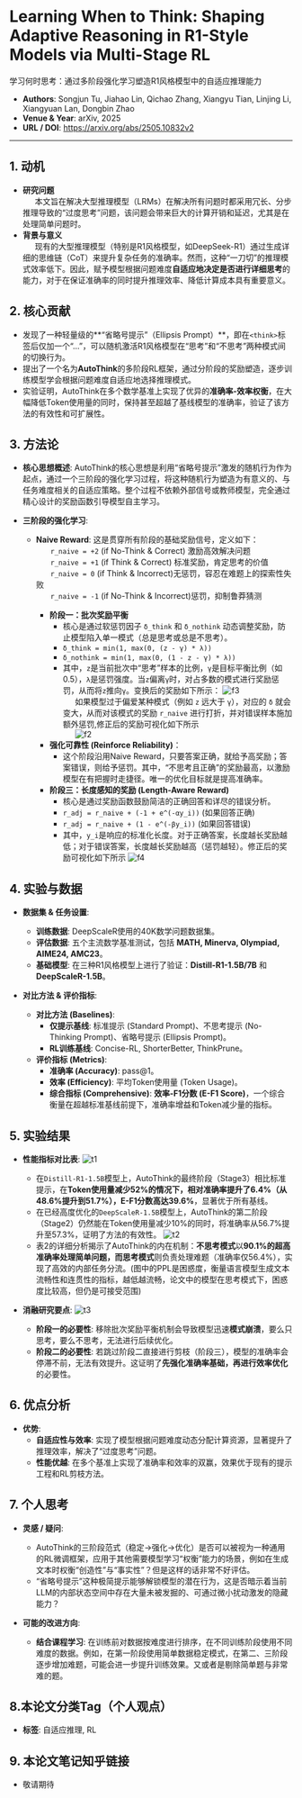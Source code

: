 # Learning When to Think: Shaping Adaptive Reasoning in R1-Style Models via Multi-Stage RL
学习何时思考：通过多阶段强化学习塑造R1风格模型中的自适应推理能力

- **Authors**: Songjun Tu, Jiahao Lin, Qichao Zhang, Xiangyu Tian, Linjing Li, Xiangyuan Lan, Dongbin Zhao
- **Venue & Year**: arXiv, 2025 
- **URL / DOI**: https://arxiv.org/abs/2505.10832v2

---

## 1. 动机

- **研究问题**<br> `   `本文旨在解决大型推理模型（LRMs）在解决所有问题时都采用冗长、分步推理导致的“过度思考”问题，该问题会带来巨大的计算开销和延迟，尤其是在处理简单问题时。
- **背景与意义**<br> `   `现有的大型推理模型（特别是R1风格模型，如DeepSeek-R1）通过生成详细的思维链（CoT）来提升复杂任务的准确率。然而，这种“一刀切”的推理模式效率低下。因此，赋予模型根据问题难度**自适应地决定是否进行详细思考**的能力，对于在保证准确率的同时提升推理效率、降低计算成本具有重要意义。

## 2. 核心贡献

- 发现了一种轻量级的**“省略号提示”（Ellipsis Prompt）**，即在`<think>`标签后仅加一个“...”，可以随机激活R1风格模型在“思考”和“不思考”两种模式间的切换行为。
- 提出了一个名为**AutoThink**的多阶段RL框架，通过分阶段的奖励塑造，逐步训练模型学会根据问题难度自适应地选择推理模式。
- 实验证明，AutoThink在多个数学基准上实现了优异的**准确率-效率权衡**，在大幅降低Token使用量的同时，保持甚至超越了基线模型的准确率，验证了该方法的有效性和可扩展性。

## 3. 方法论

- **核心思想概述**: AutoThink的核心思想是利用“省略号提示”激发的随机行为作为起点，通过一个三阶段的强化学习过程，将这种随机行为塑造为有意义的、与任务难度相关的自适应策略。整个过程不依赖外部信号或教师模型，完全通过精心设计的奖励函数引导模型自主学习。

- **三阶段的强化学习**:
  - **Naive Reward**: 这是贯穿所有阶段的基础奖励信号，定义如下：
    <br> `   ` `r_naive = +2` (if No-Think & Correct) 激励高效解决问题
    <br> `   ` `r_naive = +1` (if Think & Correct) 标准奖励，肯定思考的价值
    <br> `   ` `r_naive = 0`  (if Think & Incorrect)无惩罚，容忍在难题上的探索性失败
    <br> `   ` `r_naive = -1` (if No-Think & Incorrect)惩罚，抑制鲁莽猜测
    
    - **阶段一：批次奖励平衡**
      - 核心是通过软惩罚因子 `δ_think` 和 `δ_nothink` 动态调整奖励，防止模型陷入单一模式（总是思考或总是不思考）。
      - `δ_think = min(1, max(0, (z - γ) * λ))`
      - `δ_nothink = min(1, max(0, (1 - z - γ) * λ))`
      - 其中，`z`是当前批次中“思考”样本的比例，`γ`是目标平衡比例（如0.5），`λ`是惩罚强度。当`z`偏离`γ`时，对占多数的模式进行奖励惩罚，从而将`z`推向`γ`。变换后的奖励如下所示：
       ![f3](image17/f3.png)
  <br> `   `如果模型过于偏爱某种模式（例如 `z` 远大于 `γ`），对应的 `δ` 就会变大，从而对该模式的奖励 `r_naive` 进行打折，并对错误样本施加额外惩罚,修正后的奖励可视化如下所示
       <br> `   `![f2](image17/f2.png)
    - **强化可靠性 (Reinforce Reliability)**：
      - 这个阶段沿用Naive Reward，只要答案正确，就给予高奖励；答案错误，则给予惩罚。其中，“不思考且正确”的奖励最高，以激励模型在有把握时走捷径。唯一的优化目标就是提高准确率。
    - **阶段三：长度感知的奖励 (Length-Aware Reward)**
      - 核心是通过奖励函数鼓励简洁的正确回答和详尽的错误分析。
      - `r_adj = r_naive + (-1 + e^(-αy_i))`  (如果回答正确)
      - `r_adj = r_naive + (1 - e^(-βy_i))`  (如果回答错误)
      - 其中，`y_i`是响应的标准化长度。对于正确答案，长度越长奖励越低；对于错误答案，长度越长奖励越高（惩罚越轻）。修正后的奖励可视化如下所示
    ![f4](image17/f4.png)
      

## 4. 实验与数据

- **数据集 & 任务设置**:
    - **训练数据**: DeepScaleR使用的40K数学问题数据集。
    - **评估数据**: 五个主流数学基准测试，包括 **MATH, Minerva, Olympiad, AIME24, AMC23**。
    - **基础模型**: 在三种R1风格模型上进行了验证：**Distill-R1-1.5B/7B** 和 **DeepScaleR-1.5B**。

- **对比方法 & 评价指标**:
    - **对比方法 (Baselines)**:
        - **仅提示基线**: 标准提示 (Standard Prompt)、不思考提示 (No-Thinking Prompt)、省略号提示 (Ellipsis Prompt)。
        - **RL训练基线**: Concise-RL, ShorterBetter, ThinkPrune。
    - **评价指标 (Metrics)**:
        - **准确率 (Accuracy)**: pass@1。
        - **效率 (Efficiency)**: 平均Token使用量 (Token Usage)。
        - **综合指标 (Comprehensive)**: **效率-F1分数 (E-F1 Score)**，一个综合衡量在超越标准基线前提下，准确率增益和Token减少量的指标。

## 5. 实验结果

- **性能指标对比表**:
  ![t1](image17/t1.png)
    - 在`Distill-R1-1.5B`模型上，AutoThink的最终阶段（Stage3）相比标准提示，在**Token使用量减少52%**的情况下，**相对准确率提升了6.4%**（从48.6%提升到51.7%），E-F1分数高达**39.6%**，显著优于所有基线。
    - 在已经高度优化的`DeepScaleR-1.5B`模型上，AutoThink的第二阶段（Stage2）仍然能在Token使用量减少10%的同时，将准确率从56.7%提升至57.3%，证明了方法的有效性。
  ![t2](image17/t2.png)
    - 表2的详细分析揭示了AutoThink的内在机制：**不思考模式**以**90.1%**的超高准确率处理简单问题，而**思考模式**则负责处理难题（准确率仅56.4%），实现了高效的内部任务分流。(图中的PPL是困惑度，衡量语言模型生成文本流畅性和连贯性的指标，越低越流畅，论文中的模型在思考模式下，困惑度比较高，但仍是可接受范围)

- **消融研究要点**:
  ![t3](image17/t3.png)
    - **阶段一的必要性**: 移除批次奖励平衡机制会导致模型迅速**模式崩溃**，要么只思考，要么不思考，无法进行后续优化。
    - **阶段二的必要性**: 若跳过阶段二直接进行剪枝（阶段三），模型的准确率会停滞不前，无法有效提升。这证明了**先强化准确率基础，再进行效率优化**的必要性。

## 6. 优点分析

- **优势**:
    - **自适应性与效率**: 实现了模型根据问题难度动态分配计算资源，显著提升了推理效率，解决了“过度思考”问题。
    - **性能优越**: 在多个基准上实现了准确率和效率的双赢，效果优于现有的提示工程和RL剪枝方法。


## 7. 个人思考

- **灵感 / 疑问**:
    - AutoThink的三阶段范式（稳定->强化->优化）是否可以被视为一种通用的RL微调框架，应用于其他需要模型学习“权衡”能力的场景，例如在生成文本时权衡“创造性”与“事实性”？但是这样的话非常不好评估。
    - “省略号提示”这种极简提示能够解锁模型的潜在行为，这是否暗示着当前LLM的内部状态空间中存在大量未被发掘的、可通过微小扰动激发的隐藏能力？

- **可能的改进方向**:
    - **结合课程学习**: 在训练前对数据按难度进行排序，在不同训练阶段使用不同难度的数据。例如，在第一阶段使用简单数据稳定模式，在第二、三阶段逐步增加难题，可能会进一步提升训练效果。又或者是剔除简单题与非常难的题。


## 8.本论文分类Tag（个人观点）
- **标签**: 自适应推理, RL

## 9. 本论文笔记知乎链接
* 敬请期待